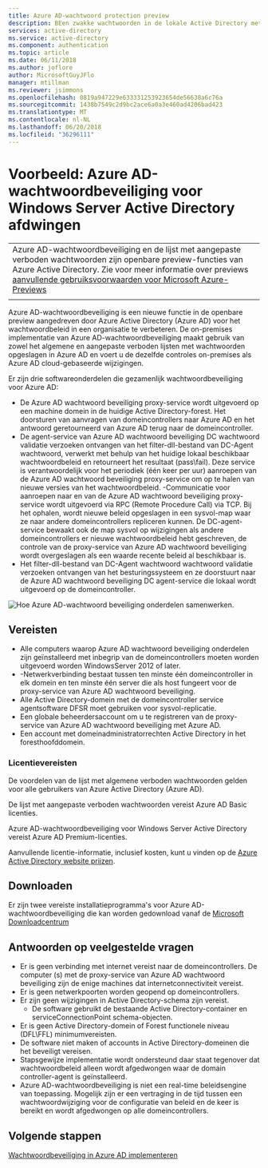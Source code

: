 ```yaml
---
title: Azure AD-wachtwoord protection preview
description: BEen zwakke wachtwoorden in de lokale Active Directory met behulp van de Azure AD wachtwoord protection preview
services: active-directory
ms.service: active-directory
ms.component: authentication
ms.topic: article
ms.date: 06/11/2018
ms.author: joflore
author: MicrosoftGuyJFlo
manager: mtillman
ms.reviewer: jsimmons
ms.openlocfilehash: 0819a947229e633331253923654de56638a6c76a
ms.sourcegitcommit: 1438b7549c2d9bc2ace6a0a3e460ad4206bad423
ms.translationtype: MT
ms.contentlocale: nl-NL
ms.lasthandoff: 06/20/2018
ms.locfileid: "36296111"
---
```

# <a name="preview-enforce-azure-ad-password-protection-for-windows-server-active-directory"></a>Voorbeeld: Azure AD-wachtwoordbeveiliging voor Windows Server Active Directory afdwingen

|     |
| --- |
| Azure AD-wachtwoordbeveiliging en de lijst met aangepaste verboden wachtwoorden zijn openbare preview-functies van Azure Active Directory. Zie voor meer informatie over previews [aanvullende gebruiksvoorwaarden voor Microsoft Azure-Previews](https://azure.microsoft.com/support/legal/preview-supplemental-terms/)|
|     |

Azure AD-wachtwoordbeveiliging is een nieuwe functie in de openbare preview aangedreven door Azure Active Directory (Azure AD) voor het wachtwoordbeleid in een organisatie te verbeteren. De on-premises implementatie van Azure AD-wachtwoordbeveiliging maakt gebruik van zowel het algemene en aangepaste verboden lijsten met wachtwoorden opgeslagen in Azure AD en voert u de dezelfde controles on-premises als Azure AD cloud-gebaseerde wijzigingen.

Er zijn drie softwareonderdelen die gezamenlijk wachtwoordbeveiliging voor Azure AD:

* De Azure AD wachtwoord beveiliging proxy-service wordt uitgevoerd op een machine domein in de huidige Active Directory-forest. Het doorsturen van aanvragen van domeincontrollers naar Azure AD en het antwoord geretourneerd van Azure AD terug naar de domeincontroller.
* De agent-service van Azure AD wachtwoord beveiliging DC wachtwoord validatie verzoeken ontvangen van het filter-dll-bestand van DC-Agent wachtwoord, verwerkt met behulp van het huidige lokaal beschikbaar wachtwoordbeleid en retourneert het resultaat (pass\fail). Deze service is verantwoordelijk voor het periodiek (één keer per uur) aanroepen van de Azure AD wachtwoord beveiliging proxy-service om op te halen van nieuwe versies van het wachtwoordbeleid. -Communicatie voor aanroepen naar en van de Azure AD wachtwoord beveiliging proxy-service wordt uitgevoerd via RPC (Remote Procedure Call) via TCP. Bij het ophalen, wordt nieuwe beleid opgeslagen in een sysvol-map waar ze naar andere domeincontrollers repliceren kunnen. De DC-agent-service bewaakt ook de map sysvol op wijzigingen als andere domeincontrollers er nieuwe wachtwoordbeleid hebt geschreven, de controle van de proxy-service van Azure AD wachtwoord beveiliging wordt overgeslagen als een waarde recente beleid al beschikbaar is.
* Het filter-dll-bestand van DC-Agent wachtwoord wachtwoord validatie verzoeken ontvangen van het besturingssysteem en ze doorstuurt naar de Azure AD wachtwoord beveiliging DC agent-service die lokaal wordt uitgevoerd op de domeincontroller.

![Hoe Azure AD-wachtwoord beveiliging onderdelen samenwerken.](./media/concept-password-ban-bad-on-premises/azure-ad-password-protection.png)

## <a name="requirements"></a>Vereisten

* Alle computers waarop Azure AD wachtwoord beveiliging onderdelen zijn geïnstalleerd met inbegrip van de domeincontrollers moeten worden uitgevoerd worden WindowsServer 2012 of later.
* -Netwerkverbinding bestaat tussen ten minste één domeincontroller in elk domein en ten minste één server die als host fungeert voor de proxy-service van Azure AD wachtwoord beveiliging.
* Alle Active Directory-domein met de domeincontroller service agentsoftware DFSR moet gebruiken voor sysvol-replicatie.
* Een globale beheerdersaccount om u te registreren van de proxy-service van Azure AD wachtwoord beveiliging met Azure AD.
* Een account met domeinadministratorrechten Active Directory in het foresthoofddomein.

### <a name="license-requirements"></a>Licentievereisten

De voordelen van de lijst met algemene verboden wachtwoorden gelden voor alle gebruikers van Azure Active Directory (Azure AD).

De lijst met aangepaste verboden wachtwoorden vereist Azure AD Basic licenties.

Azure AD-wachtwoordbeveiliging voor Windows Server Active Directory vereist Azure AD Premium-licenties. 

Aanvullende licentie-informatie, inclusief kosten, kunt u vinden op de [Azure Active Directory website prijzen](https://azure.microsoft.com/pricing/details/active-directory/).

## <a name="download"></a>Downloaden

Er zijn twee vereiste installatieprogramma's voor Azure AD-wachtwoordbeveiliging die kan worden gedownload vanaf de [Microsoft Downloadcentrum](https://www.microsoft.com/download/details.aspx?id=57071)

## <a name="answers-to-common-questions"></a>Antwoorden op veelgestelde vragen

* Er is geen verbinding met internet vereist naar de domeincontrollers. De computer (s) met de proxy-service van Azure AD wachtwoord beveiliging zijn de enige machines dat internetconnectiviteit vereist.
* Er is geen netwerkpoorten worden geopend op domeincontrollers.
* Er zijn geen wijzigingen in Active Directory-schema zijn vereist.
   * De software gebruikt de bestaande Active Directory-container en serviceConnectionPoint schema-objecten.
* Er is geen Active Directory-domein of Forest functionele niveau (DFL\FFL) minimumvereisten.
* De software niet maken of accounts in Active Directory-domeinen die het beveiligt vereisen.
* Stapsgewijze implementatie wordt ondersteund daar staat tegenover dat wachtwoordbeleid alleen wordt afgedwongen waar de domain controller-agent is geïnstalleerd.
* Azure AD-wachtwoordbeveiliging is niet een real-time beleidsengine van toepassing. Mogelijk zijn er een vertraging in de tijd tussen een wachtwoordwijziging voor de configuratie van beleid en de keer is bereikt en wordt afgedwongen op alle domeincontrollers.

## <a name="next-steps"></a>Volgende stappen

[Wachtwoordbeveiliging in Azure AD implementeren](howto-password-ban-bad-on-premises.md)